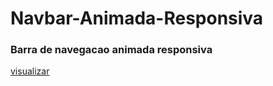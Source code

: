 # Navbar-Animada-Responsiva
### Barra de navegacao animada responsiva
[visualizar](https://ednotsheeran.github.io/Navbar-Animada-Responsiva/)

